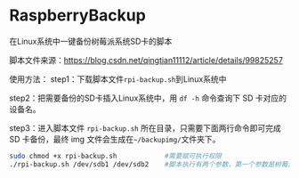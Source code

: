 # RaspberryBackup

在Linux系统中一键备份树莓派系统SD卡的脚本

脚本文件来源：https://blog.csdn.net/qingtian11112/article/details/99825257

使用方法：
step1：下载脚本文件`rpi-backup.sh`到Linux系统中

step2：把需要备份的SD卡插入Linux系统中，用 `df -h` 命令查询下 SD 卡对应的设备名。

step3：进入脚本文件 `rpi-backup.sh` 所在目录，只需要下面两行命令即可完成 SD 卡备份，最终 img 文件会生成在`~/backupimg/`文件夹下。
```bash
sudo chmod +x rpi-backup.sh            #需要赋可执行权限
./rpi-backup.sh /dev/sdb1 /dev/sdb2    #脚本执行有两个参数，第一个参数是树莓派SD卡`/boot`分区的设备名：/dev/sdb1，第二个参数是`/`分区的设备名：/dev/sdb2，视情况修改）
```
